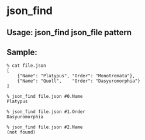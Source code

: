 # json_find

## Usage: json_find json_file pattern

## Sample:

```
% cat file.json
[
    {"Name": "Platypus", "Order": "Monotremata"},
    {"Name": "Quoll",    "Order": "Dasyuromorphia"}
]

% json_find file.json #0.Name
Platypus

% json_find file.json #1.Order
Dasyuromorphia

% json_find file.json #2.Name
(not found)
```
